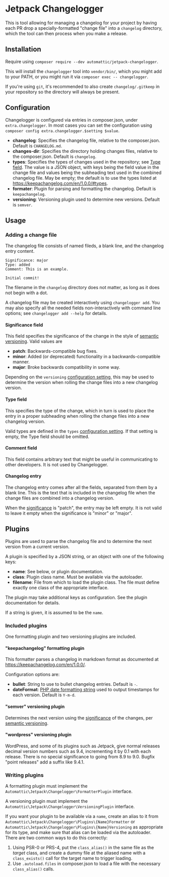 # Jetpack Changelogger

This is tool allowing for managing a changelog for your project by having each PR drop a
specially-formatted "change file" into a `changelog` directory, which the tool can then process when
you make a release.

## Installation

Require using `composer require --dev automattic/jetpack-changelogger`.

This will install the `changelogger` tool into `vendor/bin/`, which you might add to your PATH, or
you might run it via `composer exec -- changelogger`.

If you're using `git`, it's recommended to also create `changelog/.gitkeep` in your repository so
the directory will always be present.

## Configuration

Changelogger is configured via entries in composer.json, under `extra.changelogger`. In most cases
you can set the configuration using `composer config extra.changelogger.$setting $value`.

- **changelog**: Specifies the changelog file, relative to the composer.json. Default is `CHANGELOG.md`.
- **changes-dir**: Specifies the directory holding changes files, relative to the composer.json. Default is `changelog`.
- **types**: Specifies the types of changes used in the repository; see [Type field](#type-field). The
  value is a JSON object, with keys being the field value in the change file and values being the
  subheading text used in the combined changelog file. May be empty; the default is to use the types
  listed at https://keepachangelog.com/en/1.0.0/#types.
- **formater**: Plugin for parsing and formatting the changelog. Default is `keepachangelog`.
- **versioning**: Versioning plugin used to determine new versions. Default is `semver`.

## Usage

### Adding a change file

The changelog file consists of named fileds, a blank line, and the changelog entry content.

```
Significance: major
Type: added
Comment: This is an example.

Initial commit!
```

The filename in the `changelog` directory does not matter, as long as it does not begin with a dot.

A changelog file may be created interactively using `changelogger add`. You may also specify all the
needed fields non-interactively with command line options; see `changelogger add --help` for details.

#### Significance field

This field specifies the significance of the change in the style of [semantic versioning](https://semver.org/).
Valid values are

- **patch**: Backwards-compatible bug fixes.
- **minor**: Added (or deprecated) functionality in a backwards-compatible manner.
- **major**: Broke backwards compatibility in some way.

Depending on the `versioning` [configuration setting](#configuration), this may be used to determine
the version when rolling the change files into a new changelog version.

#### Type field

This specifies the type of the change, which in turn is used to place the entry in a proper
subheading when rolling the change files into a new changelog version.

Valid types are defined in the `types` [configuration setting](#configuration). If that setting is
empty, the Type field should be omitted.

#### Comment field

This field contains arbitrary text that might be useful in communicating to other developers. It is
not used by Changelogger.

#### Changelog entry

The changelog entry comes after all the fields, separated from them by a blank line. This is the
text that is included in the changelog file when the change files are combined into a changelog
version.

When the [significance](#significance-field) is "patch", the entry may be left empty. It is not
valid to leave it empty when the significance is "minor" or "major".

## Plugins

Plugins are used to parse the changelog file and to determine the next version from a current version.

A plugin is specified by a JSON string, or an object with one of the following keys:

- **name**: See below, or plugin documentation.
- **class**: Plugin class name. Must be available via the autoloader.
- **filename**: File from which to load the plugin class. The file must define exactly one class of
  the appropriate interface.

The plugin may take additional keys as configuration. See the plugin documentation for details.

If a string is given, it is assumed to be the `name`.

### Included plugins

One formatting plugin and two versioning plugins are included.

#### "keepachangelog" formatting plugin

This formatter parses a changelog in markdown format as documented at https://keepachangelog.com/en/1.0.0/.

Configuration options are:

- **bullet**: String to use to bullet changelog entries. Default is `-`.
- **dateFormat**: [PHP date formatting string](https://www.php.net/manual/en/datetime.format.php) used to output timestamps for each version.
  Default is `Y-m-d`.

#### "semver" versioning plugin

Determines the next version using the [significance](#significance-field) of the changes, per [semantic versioning](https://semver.org/).

#### "wordpress" versioning plugin

WordPress, and some of its plugins such as Jetpack, give normal releases decimal version numbers
such as 9.4, incrementing it by 0.1 with each release. There is no special significance to going
from 8.9 to 9.0. Bugfix "point releases" add a suffix like 9.4.1.

### Writing plugins

A formatting plugin must implement the `Automattic\Jetpack\Changelogger\FormatterPlugin` interface.

A versioning plugin must implement the `Automattic\Jetpack\Changelogger\VersioningPlugin` interface.

If you want your plugin to be available via a `name`, create an alias to it from
`Automattic\Jetpack\Changelogger\Plugins\{Name}Formatter` or `Automattic\Jetpack\Changelogger\Plugins\{Name}Versioning`
as appropriate for its type, and make sure that alias can be loaded via the autoloader. There
are two common ways to do this correctly:

1. Using PSR-0 or PRS-4, put the `class_alias()` in the same file as the _target_ class, and create a
   dummy file at the aliased name with a `class_exists()` call for the target name to trigger loading.
2. Use `.autoload.files` in composer.json to load a file with the necessary `class_alias()` calls.
